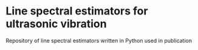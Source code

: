# Line spectral estimators for ultrasonic vibration
Repository of line spectral estimators written in Python used in publication 
